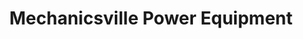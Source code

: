---
title: "Mechanicsville Power Equipment"
url: /mechanicsville/mechanicsville-power-equipment/
shop: agrarian
---